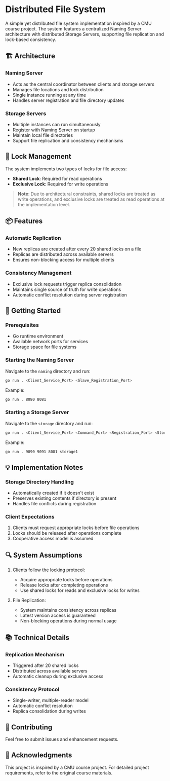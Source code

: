 # Distributed File System

A simple yet distributed file system implementation inspired by a CMU course project. The system features a centralized Naming Server architecture with distributed Storage Servers, supporting file replication and lock-based consistency.

## 🏗️ Architecture

### Naming Server
- Acts as the central coordinator between clients and storage servers
- Manages file locations and lock distribution
- Single instance running at any time
- Handles server registration and file directory updates

### Storage Servers
- Multiple instances can run simultaneously
- Register with Naming Server on startup
- Maintain local file directories
- Support file replication and consistency mechanisms

## 🔐 Lock Management

The system implements two types of locks for file access:
- **Shared Lock**: Required for read operations
- **Exclusive Lock**: Required for write operations

> **Note**: Due to architectural constraints, shared locks are treated as write operations, and exclusive locks are treated as read operations at the implementation level.

## 📦 Features

### Automatic Replication
- New replicas are created after every 20 shared locks on a file
- Replicas are distributed across available servers
- Ensures non-blocking access for multiple clients

### Consistency Management
- Exclusive lock requests trigger replica consolidation
- Maintains single source of truth for write operations
- Automatic conflict resolution during server registration

## 🚀 Getting Started

### Prerequisites
- Go runtime environment
- Available network ports for services
- Storage space for file systems

### Starting the Naming Server

Navigate to the `naming` directory and run:

```bash
go run . <Client_Service_Port> <Slave_Registration_Port>
```

Example:
```bash
go run . 8080 8081
```

### Starting a Storage Server

Navigate to the `storage` directory and run:

```bash
go run . <Client_Service_Port> <Command_Port> <Registration_Port> <Storage_Directory>
```

Example:
```bash
go run . 9090 9091 8081 storage1
```

## 💡 Implementation Notes

### Storage Directory Handling
- Automatically created if it doesn't exist
- Preserves existing contents if directory is present
- Handles file conflicts during registration

### Client Expectations
1. Clients must request appropriate locks before file operations
2. Locks should be released after operations complete
3. Cooperative access model is assumed

## 🔍 System Assumptions

1. Clients follow the locking protocol:
   - Acquire appropriate locks before operations
   - Release locks after completing operations
   - Use shared locks for reads and exclusive locks for writes

2. File Replication:
   - System maintains consistency across replicas
   - Latest version access is guaranteed
   - Non-blocking operations during normal usage

## 📚 Technical Details

### Replication Mechanism
- Triggered after 20 shared locks
- Distributed across available servers
- Automatic cleanup during exclusive access

### Consistency Protocol
- Single-writer, multiple-reader model
- Automatic conflict resolution
- Replica consolidation during writes

## 🤝 Contributing

Feel free to submit issues and enhancement requests.

## 🙏 Acknowledgments

This project is inspired by a CMU course project. For detailed project requirements, refer to the original course materials.
